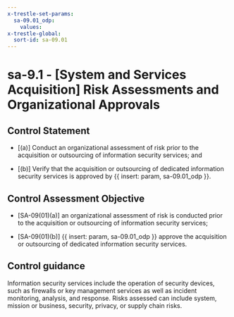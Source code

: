 ```yaml
---
x-trestle-set-params:
  sa-09.01_odp:
    values:
x-trestle-global:
  sort-id: sa-09.01
---
```


# sa-9.1 - \[System and Services Acquisition\] Risk Assessments and Organizational Approvals

## Control Statement

- \[(a)\] Conduct an organizational assessment of risk prior to the acquisition or outsourcing of information security services; and

- \[(b)\] Verify that the acquisition or outsourcing of dedicated information security services is approved by {{ insert: param, sa-09.01_odp }}.

## Control Assessment Objective

- \[SA-09(01)(a)\] an organizational assessment of risk is conducted prior to the acquisition or outsourcing of information security services;

- \[SA-09(01)(b)\] {{ insert: param, sa-09.01_odp }} approve the acquisition or outsourcing of dedicated information security services.

## Control guidance

Information security services include the operation of security devices, such as firewalls or key management services as well as incident monitoring, analysis, and response. Risks assessed can include system, mission or business, security, privacy, or supply chain risks.
